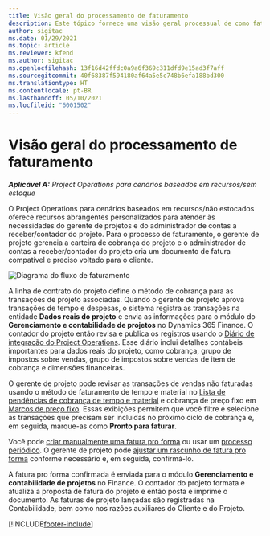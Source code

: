 ```yaml
---
title: Visão geral do processamento de faturamento
description: Este tópico fornece uma visão geral processual de como faturar no Project Operations para cenários baseados em recursos/não estocados.
author: sigitac
ms.date: 01/29/2021
ms.topic: article
ms.reviewer: kfend
ms.author: sigitac
ms.openlocfilehash: 13f16d42ffdc0a9a6f369c311dfd9e15ad3f7aff
ms.sourcegitcommit: 40f68387f594180af64a5e5c748b6efa188bd300
ms.translationtype: HT
ms.contentlocale: pt-BR
ms.lasthandoff: 05/10/2021
ms.locfileid: "6001502"
---
```

# <a name="invoicing-process-overview"></a>Visão geral do processamento de faturamento

_**Aplicável A:** Project Operations para cenários baseados em recursos/sem estoque_

O Project Operations para cenários baseados em recursos/não estocados oferece recursos abrangentes personalizados para atender às necessidades do gerente de projetos e do administrador de contas a receber/contador do projeto. Para o processo de faturamento, o gerente de projeto gerencia a carteira de cobrança do projeto e o administrador de contas a receber/contador do projeto cria um documento de fatura compatível e preciso voltado para o cliente.

![Diagrama do fluxo de faturamento](./media/invoicing-flow.png)

A linha de contrato do projeto define o método de cobrança para as transações de projeto associadas. Quando o gerente de projeto aprova transações de tempo e despesas, o sistema registra as transações na entidade **Dados reais do projeto** e envia as informações para o módulo do **Gerenciamento e contabilidade de projetos** no Dynamics 365 Finance. O contador do projeto então revisa e publica os registros usando o [Diário de integração do Project Operations](../project-accounting/project-operations-integration-journal.md). Esse diário inclui detalhes contábeis importantes para dados reais do projeto, como cobrança, grupo de impostos sobre vendas, grupo de impostos sobre vendas de item de cobrança e dimensões financeiras.

O gerente de projeto pode revisar as transações de vendas não faturadas usando o método de faturamento de tempo e material no [Lista de pendências de cobrança de tempo e material](../proforma-invoicing/manage-billing-backlog.md#time-and-material-billing-backlog) e cobrança de preço fixo em [Marcos de preço fixo](../proforma-invoicing/manage-billing-backlog.md#fixed-price-milestones). Essas exibições permitem que você filtre e selecione as transações que precisam ser incluídas no próximo ciclo de cobrança e, em seguida, marque-as como **Pronto para faturar**.

Você pode [criar manualmente uma fatura pro forma](../proforma-invoicing/create-manual-proforma-invoice.md) ou usar um [processo periódico](../proforma-invoicing/configure-automated-invoice-creation.md). O gerente de projeto pode [ajustar um rascunho de fatura pro forma](../proforma-invoicing/manage-proforma-invoice.md) conforme necessário e, em seguida, confirmá-lo.

A fatura pro forma confirmada é enviada para o módulo **Gerenciamento e contabilidade de projetos** no Finance. O contador do projeto formata e atualiza a proposta de fatura do projeto e então posta e imprime o documento. As faturas de projeto lançadas são registradas na Contabilidade, bem como nos razões auxiliares do Cliente e do Projeto.


[!INCLUDE[footer-include](../includes/footer-banner.md)]